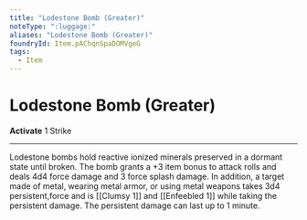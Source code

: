 ```yaml
---
title: "Lodestone Bomb (Greater)"
noteType: ":luggage:"
aliases: "Lodestone Bomb (Greater)"
foundryId: Item.pAChqnSpaDOMVgeG
tags:
  - Item
---
```


# Lodestone Bomb (Greater)

**Activate** 1 Strike

* * *

Lodestone bombs hold reactive ionized minerals preserved in a dormant state until broken. The bomb grants a +3 item bonus to attack rolls and deals 4d4 force damage and 3 force splash damage. In addition, a target made of metal, wearing metal armor, or using metal weapons takes 3d4 persistent,force and is [[Clumsy 1]] and [[Enfeebled 1]] while taking the persistent damage. The persistent damage can last up to 1 minute.
